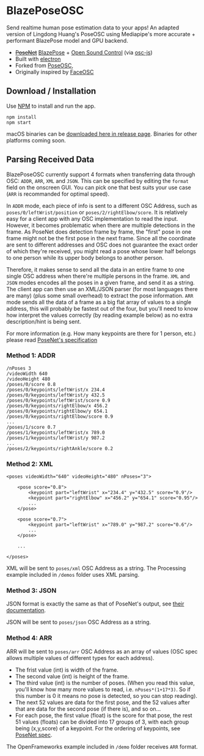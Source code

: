 # BlazePoseOSC
Send realtime human pose estimation data to your apps! An adapted version of Lingdong Huang's PoseOSC using Mediapipe's more accurate + performant BlazePose model and GPU backend.

- ~~[PoseNet](https://github.com/tensorflow/tfjs-models/tree/master/posenet)~~ [BlazePose](https://google.github.io/mediapipe/solutions/pose.html) + [Open Sound Control](http://opensoundcontrol.org/spec-1_0) (via [osc-js](https://www.npmjs.com/package/osc-js))
- Built with [electron](http://electronjs.org)
- Forked from [PoseOSC](https://github.com/LingDongHuang/PoseOSC), 
- Originally inspired by [FaceOSC](https://github.com/kylemcdonald/ofxFaceTracker/releases)


## Download / Installation

Use [NPM](http://npmjs.com) to install and run the app.

```
npm install
npm start
```

macOS binaries can be [downloaded here in release page](https://github.com/oxgr/BlazePoseOSC/releases). Binaries for other platforms coming soon.

## Parsing Received Data

BlazePoseOSC currently support 4 formats when transferring data through OSC: `ADDR`, `ARR`, `XML` and `JSON`. This can be specified by editing the `format` field on the onscreen GUI. You can pick one that best suits your use case (`ARR` is recommanded for optimal speed).

In `ADDR` mode, each piece of info is sent to a different OSC Address, such as `poses/0/leftWrist/position` or `poses/2/rightElbow/score`. It is relatively easy for a client app with any OSC implementation to read the input. However, it becomes problematic when there are multiple detections in the frame. As PoseNet does detection frame by frame, the "first" pose in one frame might not be the first pose in the next frame. Since all the coordinate are sent to different addresses and OSC does not guarantee the exact order of which they're received, you might read a pose whose lower half belongs to one person while its upper body belongs to another person.

Therefore, it makes sense to send all the data in an entire frame to one single OSC address when there're multiple persons in the frame. `XML` and `JSON` modes encodes all the poses in a given frame, and send it as a string. The client app can then use an XML/JSON parser (for most languages there are many) (plus some small overhead) to extract the pose information. `ARR` mode sends all the data of a frame as a big flat array of values to a single address, this will probably be fastest out of the four, but you'll need to know how interpret the values correctly (by reading example below) as no extra description/hint is being sent.


For more information (e.g. How many keypoints are there for 1 person, etc.) please read [PoseNet's specification](https://github.com/tensorflow/tfjs-models/tree/master/posenet)

### Method 1: ADDR
```
/nPoses 3
/videoWidth 640
/videoHeight 480
/poses/0/score 0.8
/poses/0/keypoints/leftWrist/x 234.4
/poses/0/keypoints/leftWrist/y 432.5
/poses/0/keypoints/leftWrist/score 0.9
/poses/0/keypoints/rightElbow/x 456.2
/poses/0/keypoints/rightElbow/y 654.1
/poses/0/keypoints/rightElbow/score 0.9
...
/poses/1/score 0.7
/poses/1/keypoints/leftWrist/x 789.0
/poses/1/keypoints/leftWrist/y 987.2
...
/poses/2/keypoints/rightAnkle/score 0.2
```

### Method 2: XML
```
<poses videoWidth="640" videoHeight="480" nPoses="3">

	<pose score="0.8">
		<keypoint part="leftWrist" x="234.4" y="432.5" score="0.9"/>
		<keypoint part="rightElbow" x="456.2" y="654.1" score="0.95"/>
		...
	</pose>

	<pose score="0.7">
		<keypoint part="leftWrist" x="789.0" y="987.2" score="0.6"/>
		...
	</pose>
	
	...

</poses>

```
XML will be sent to `poses/xml` OSC Address as a string. The Processing example included in `/demos` folder uses XML parsing.

### Method 3: JSON

JSON format is exactly the same as that of PoseNet's output, see [their documentation](https://github.com/tensorflow/tfjs-models/tree/master/posenet).

JSON will be sent to `poses/json` OSC Address as a string.

### Method 4: ARR

ARR will be sent to `poses/arr` OSC Address as an array of values (OSC spec allows multiple values of different types for each address).

- The frist value (int) is width of the frame.
- The second value (int) is height of the frame.
- The third value (int) is the number of poses. (When you read this value, you'll know how many more values to read, i.e. `nPoses*(1+17*3)`. So if this number is 0 it means no pose is detected, so you can stop reading).
- The next 52 values are data for the first pose, and the 52 values after that are data for the second pose (if there is), and so on...
- For each pose, the first value (float) is the score for that pose, the rest 51 values (floats) can be divided into 17 groups of 3, with each group being (x,y,score) of a keypoint. For the ordering of keypoints, see [PoseNet spec](https://github.com/tensorflow/tfjs-models/tree/master/posenet).

The OpenFrameworks example included in `/demo` folder receives `ARR` format.

